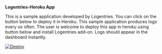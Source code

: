 **Logentries-Heroku App**

This is a sample application developed by Logentries. You can click on the button below to deploy it in Heroku. This sample application produces logs every so often. The user is welcome to deploy this app in heroku using button below and install Logentries add-on. Logs should appear in the dashboard instantly. 


[![Deploy](https://www.herokucdn.com/deploy/button.png)](https://heroku.com/deploy)
